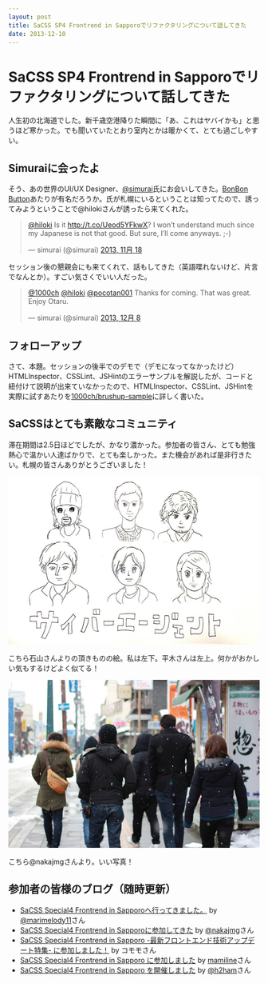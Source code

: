 ```yaml
---
layout: post
title: SaCSS SP4 Frontrend in Sapporoでリファクタリングについて話してきた
date: 2013-12-10
---
```


# SaCSS SP4 Frontrend in Sapporoでリファクタリングについて話してきた

人生初の北海道でした。新千歳空港降りた瞬間に「あ、これはヤバイかも」と思うほど寒かった。でも聞いていたとおり室内とかは暖かくて、とても過ごしやすい。

## Simuraiに会ったよ

そう、あの世界のUI/UX Designer、[@simurai](http://simurai.com/)氏にお会いしてきた。[BonBon Button](http://archive.simurai.com/lab/buttons/)あたりが有名だろうか。氏が札幌にいるということは知ってたので、誘ってみようということで@hilokiさんが誘ったら来てくれた。

<blockquote class="twitter-tweet" lang="ja"><p><a href="https://twitter.com/hiloki">@hiloki</a> Is it <a href="http://t.co/Ueod5YFkwX">http://t.co/Ueod5YFkwX</a>? I won’t understand much since my Japanese is not that good. But sure, I’ll come anyways. ;-)</p>&mdash; simurai (@simurai) <a href="https://twitter.com/simurai/statuses/402398182136479744">2013, 11月 18</a></blockquote>

セッション後の懇親会にも来てくれて、話もしてきた（英語喋れないけど、片言でなんとか）。すごい気さくでいい人だった。

<blockquote class="twitter-tweet" lang="ja"><p><a href="https://twitter.com/1000ch">@1000ch</a> <a href="https://twitter.com/hiloki">@hiloki</a> <a href="https://twitter.com/pocotan001">@pocotan001</a> Thanks for coming. That was great. Enjoy Otaru.</p>&mdash; simurai (@simurai) <a href="https://twitter.com/simurai/statuses/409520557915267072">2013, 12月 8</a></blockquote>

## フォローアップ

さて、本題。セッションの後半でのデモで（デモになってなかったけど）HTMLInspector、CSSLint、JSHintのエラーサンプルを解説したが、コードと紐付けて説明が出来ていなかったので、HTMLInspector、CSSLint、JSHintを実際に試すあたりを[1000ch/brushup-sample](http://github.com/1000ch/brushup-sample)に詳しく書いた。

<script async class="speakerdeck-embed" data-id="1b318f5058b0013149ef66d2f27aad89" data-ratio="1.33333333333333" src="//speakerdeck.com/assets/embed.js"></script>

## SaCSSはとても素敵なコミュニティ

滞在期間は2.5日ほどでしたが、かなり濃かった。参加者の皆さん、とても勉強熱心で温かい人達ばかりで、とても楽しかった。また機会があれば是非行きたい。札幌の皆さんありがとうございました！

![](/img/posts/2013/frontrend-in-sapporo/sacss-sp4-portrait.jpg)

こちら石山さんよりの頂きものの絵。私は左下。平木さんは左上。何かがおかしい気もするけどよく似てる！

![](/img/posts/2013/frontrend-in-sapporo/sacss-sp4-frontrend.jpg)

こちら@nakajmgさんより。いい写真！

## 参加者の皆様のブログ（随時更新）

- [SaCSS Special4 Frontrend in Sapporoへ行ってきました。](http://marimelody.net/web/77) by [@marimelody11](https://twitter.com/marimelody11)さん
- [SaCSS Special4 Frontrend in Sapporoに参加してきた](http://nakajmg.github.io/blog/2013-12-11/saccs-frontrend.html) by [@nakajmg](https://twitter.com/nakajmg)さん
- [SaCSS Special4 Frontrend in Sapporo -最新フロントエンド技術アップデート特集- に参加しました！](http://cat-speak.net/2013/12/17/713/) by コモモさん
- [SaCSS Special4 Frontrend in Sapporo に参加しました](http://mamiline.tumblr.com/post/70811693874/sacss-special4-frontrend-in-sapporo) by [mamiline](https://twitter.com/mamiline6)さん
- [SaCSS Special4 Frontrend in Sapporo を開催しました](http://h2ham.net/sacss-special4-frontrend-in-sapporo) by [@h2ham](https://twitter.com/h2ham)さん
